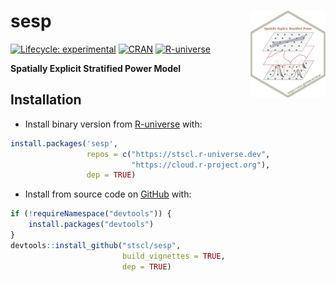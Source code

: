 
<!-- README.md is generated from README.Rmd. Please edit that file -->

# sesp <a href="https://stscl.github.io/sesp/"><img src="man/figures/logo.png" align="right" height="139" alt="sesp website" /></a>

<!-- badges: start -->

[![Lifecycle:
experimental](https://img.shields.io/badge/lifecycle-experimental-cyan.svg)](https://lifecycle.r-lib.org/articles/stages.html#experimental)
[![CRAN](https://www.r-pkg.org/badges/version/sesp)](https://CRAN.R-project.org/package=sesp)
[![R-universe](https://stscl.r-universe.dev/badges/sesp?color=cyan)](https://stscl.r-universe.dev/sesp)
<!-- badges: end -->

**Spatially Explicit Stratified Power Model**

## Installation

<!-- - Install from [CRAN](https://CRAN.R-project.org/package=sesp) with: -->
<!-- ``` r -->
<!-- install.packages("sesp") -->
<!-- ``` -->

- Install binary version from
  [R-universe](https://stscl.r-universe.dev/sesp) with:

``` r
install.packages('sesp',
                 repos = c("https://stscl.r-universe.dev",
                           "https://cloud.r-project.org"),
                 dep = TRUE)
```

- Install from source code on [GitHub](https://github.com/stscl/sesp)
  with:

``` r
if (!requireNamespace("devtools")) {
    install.packages("devtools")
}
devtools::install_github("stscl/sesp",
                         build_vignettes = TRUE,
                         dep = TRUE)
```
